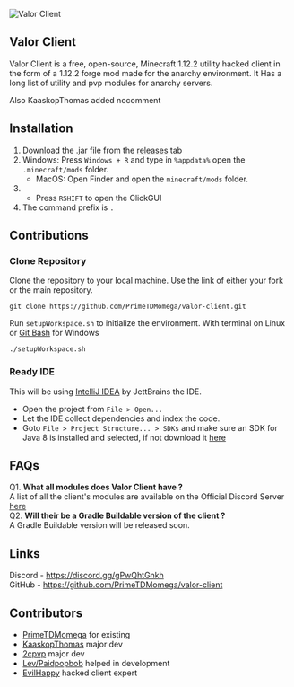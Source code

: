 ![Valor Client](https://cdn.discordapp.com/attachments/1009456925022367825/1013325699123261522/VC.png)
## Valor Client
Valor Client is a free, open-source, Minecraft 1.12.2 utility hacked client in the form of a 1.12.2 forge mod made for the anarchy environment. It Has a long list of utility and pvp modules for anarchy servers. 

Also KaaskopThomas added nocomment
## Installation

 1. Download the .jar file from the  [releases](https://github.com/PrimeTDMomega/valor-client/releases)  tab
 2.  Windows: Press  `Windows + R`  and type in  `%appdata%`  open the  `.minecraft/mods`  folder.
     -   MacOS: Open Finder and open the  `minecraft/mods`  folder.
 3. -   Press  `RSHIFT`  to open the ClickGUI
 4. The command prefix is `.`

 ## Contributions
 ### Clone Repository

Clone the repository to your local machine. Use the link of either your fork or the main repository.

```
git clone https://github.com/PrimeTDMomega/valor-client.git

```

Run  `setupWorkspace.sh`  to initialize the environment. With terminal on Linux or  [Git Bash](https://gitforwindows.org/)  for Windows

```
./setupWorkspace.sh

```

### Ready IDE

This will be using [IntelliJ IDEA](https://www.jetbrains.com/idea/) by JettBrains the IDE.

 -  Open the project from  `File > Open...`
 -  Let the IDE collect dependencies and index the code.
 -  Goto  `File > Project Structure... > SDKs`  and make sure an SDK for Java 8 is installed and selected, if not download it  [here](https://adoptium.net/?variant=openjdk8&jvmVariant=hotspot/)
## FAQs
Q1. **What all modules does Valor Client have ?**
<BR>
	  A list of all the client's modules are available on the Official Discord Server [here](https://discord.gg/gPwQhtGnkh)
	  <br>
Q2. **Will their be a Gradle Buildable version of the client ?**
<br>
A Gradle Buildable version will be released soon.
## Links
Discord - https://discord.gg/gPwQhtGnkh
<br>
GitHub - https://github.com/PrimeTDMomega/valor-client
## Contributors
 - [PrimeTDMomega](https://github.com/PrimeTDMomega) for existing
 - [KaaskopThomas](https://github.com/CheeseHeadThomas) major dev
 - [2cpvp](https://github.com/2cpvp) major dev
 - [Lev/Paidpopbob](https://github.com/paidpopbob) helped in development
 - [EvilHappy](https://github.com/ExploiterNub) hacked client expert
